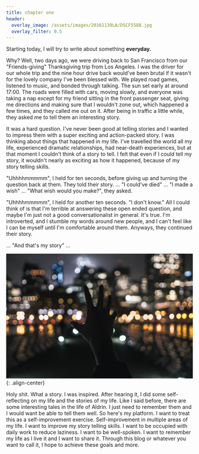 ```yaml
---
title: chapter one
header:
  overlay_image: /assets/images/20161130LA/DSCF5588.jpg
  overlay_filter: 0.5
---
```


Starting today, I will try to write about something **everyday.**

Why? Well, two days ago, we were driving back to San Francisco from our "Friends-giving" Thanksgiving trip from Los Angeles. I was the driver for our whole trip and the nine hour drive back would've been brutal if it wasn't for the lovely company I've been blessed with. We played road games, listened to music, and bonded through talking. The sun set early at around 17:00. The roads were filled with cars, moving slowly, and everyone was taking a nap except for my friend sitting in the front passenger seat, giving me directions and making sure that I wouldn't zone out, which happened a few times, and they called me out on it. After being in traffic a little while, they asked me to tell them an interesting story.

It was a hard question. I've never been good at telling stories and I wanted to impress them with a super exciting and action-packed story. I was thinking about things that happened in my life. I've travelled the world all my life, experienced dramatic relationships, had near-death experiences, but at that moment I couldn't think of a story to tell. I felt that even if I could tell my story, it wouldn't nearly as exciting as how it happened, because of my story telling skills.

"Uhhhhmmmmm", I held for ten seconds, before giving up and turning the question back at them. They told their story.
...
"I could've died"
...
"I made a wish"
...
"What wish would you make?", they asked.

"Uhhhhmmmmm", I held for another ten seconds. "I don't know." All I could think of is that I'm terrible at answering these open ended question, and maybe I'm just not a good conversationalist in general. It's true. I'm introverted, and I stumble my words around new people, and I can't feel like I can be myself until I'm comfortable around them. Anyways, they continued their story.

...
"And that's my story"
...

![image-center](/assets/images/20160917SF/DSCF2834.jpg){: .align-center}


Holy shit. What a story. I was inspired. After hearing it, I did some self-reflecting on my life and the stories of my life. Like I said before, there are some interesting tales in the life of Aldrin. I just need to remember them and I would want be able to tell them well. So here's my platform. I want to treat this as a self-improvement exercise. Self-improvement in multiple areas of my life. I want to improve my story telling skills. I want to be occupied with daily work to reduce laziness. I want to be well-spoken. I want to remember my life as I live it and I want to share it. Through this blog or whatever you want to call it, I hope to achieve these goals and more.
